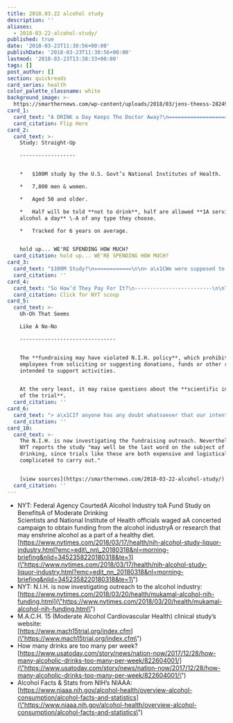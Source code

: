 ```yaml
---
title: 2018.03.22 alcohol study
description: ''
aliases:
  - 2018-03-22-alcohol-study/
published: true
date: '2018-03-23T11:30:56+00:00'
publishDate: '2018-03-23T11:30:56+00:00'
lastmod: '2018-03-23T13:38:33+00:00'
tags: []
post_author: []
section: quickreads
card_series: health
color_palette_classname: white
background_image: >-
  https://smarthernews.com/wp-content/uploads/2018/03/jens-theess-28249-unsplash-scaled.jpg
card_1:
  card_text: "A DRINK a Day Keeps The Doctor Away?\n====================================\n\nCan alcohol prevent heart attacks & strokes?\n--------------------------------------------\n\nNew gova\x19t study may once and for all set the record straight about whether or not a drink a day is good for youa|But ita\x19s not without a splash of controversy.\n\nFlip Here"
  card_citation: Flip Here
card_2:
  card_text: >-
    Study: Straight-Up

    ------------------


    *   $100M study by the U.S. Govt’s National Institutes of Health.

    *   7,800 men & women.

    *   Aged 50 and older.

    *   Half will be told **not to drink**, half are allowed **1A serving of
    alcohol a day** \-A of any type they choose.

    *   Tracked for 6 years on average.


    hold up... WE'RE SPENDING HOW MUCH?
  card_citation: hold up... WE'RE SPENDING HOW MUCH?
card_3:
  card_text: "$100M Study?\n============\n\n> a\x1CWe were supposed to be preventing alcoholism, so to spend that kind of money on research for a possible good use of alcohol was something that would never fly.”\n> \n> Dr. Lorraine Gunzerath, Retired from NIH's National Institute on Alcohol Abuse and Alcohol to NYT, 3/17/18"
  card_citation: ''
card_4:
  card_text: "So How’d They Pay For It?\n-------------------------\n\nTurns outA 5 large beer and liquor companies a\x14 **Anheuser-Busch InBev**, **Heineken**, **Carlsberg**, **Diageo**A & **Pernod Ricard** a\x14 agreed to contribute **$67M of the $100M** cost of the study.\n\nN.I.H. courted the alcohol industry for donations, according to the NYT.\n\n[Click for NYT scoop](https://www.nytimes.com/2018/03/17/health/nih-alcohol-study-liquor-industry.html?emc=edit_nn_20180318&nl=morning-briefing&nlid=3452358220180318&te=1)"
  card_citation: Click for NYT scoop
card_5:
  card_text: >-
    Uh-Oh That Seems  

    Like A No-No

    -------------------------------


    The **fundraising may have violated N.I.H. policy**, which prohibits
    employees from soliciting or suggesting donations, funds or other resources
    intended to support activities.


    At the very least, it may raise questions about the **scientific integrity
    of the trial**.
  card_citation: ''
card_6:
  card_text: "> a\x1CIf anyone has any doubt whatsoever that our intent is to provide the most accurate and precise description of our findings, they are sorely mistaken.”\n> \n> Dr. Kenneth Mukamal, Lead Investigator of the Study & Assoc. Professor of medicine at Harvard Medical School to NYT, 03/17/18"
  card_citation: ''
card_10:
  card_text: >-
    The N.I.H. is now investigating the fundraising outreach. Nevertheless, the
    NYT reports the study "may well be the last word on the subject of moderate
    drinking, since trials like these are both expensive and logistically
    complicated to carry out."


    [view sources](https://smarthernews.com/2018-03-22-alcohol-study/)
  card_citation: ''
---
```

*   NYT: Federal Agency CourtedA Alcohol Industry toA Fund Study on BenefitsA of Moderate Drinking  
    Scientists and National Institute of Health officials waged aA concerted campaign to obtain funding from the alcohol industryA or research that may enshrine alcohol as a part of a healthy diet.  
    [https://www.nytimes.com/2018/03/17/health/nih-alcohol-study-liquor-industry.html?emc=edit\_nn\_20180318&nl=morning-briefing&nlid=3452358220180318&te=1](\"https://www.nytimes.com/2018/03/17/health/nih-alcohol-study-liquor-industry.html?emc=edit_nn_20180318&nl=morning-briefing&nlid=3452358220180318&te=1\")
*   NYT: N.I.H. is now investigating outreach to the alcohol industry: [https://www.nytimes.com/2018/03/20/health/mukamal-alcohol-nih-funding.html](\"https://www.nytimes.com/2018/03/20/health/mukamal-alcohol-nih-funding.html\")
*   M.A.C.H. 15 (Moderate Alcohol Cardiovascular Health) clinical study’s website:  
    [https://www.mach15trial.org/index.cfm](\"https://www.mach15trial.org/index.cfm\")
*   How many drinks are too many per week? [https://www.usatoday.com/story/news/nation-now/2017/12/28/how-many-alcoholic-drinks-too-many-per-week/822604001/](\"https://www.usatoday.com/story/news/nation-now/2017/12/28/how-many-alcoholic-drinks-too-many-per-week/822604001/\")
*   Alcohol Facts & Stats from NIH’s NIAAA: [https://www.niaaa.nih.gov/alcohol-health/overview-alcohol-consumption/alcohol-facts-and-statistics](\"https://www.niaaa.nih.gov/alcohol-health/overview-alcohol-consumption/alcohol-facts-and-statistics\")